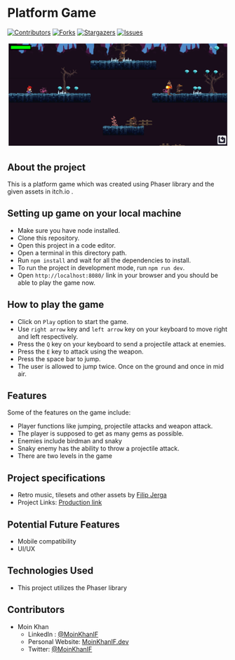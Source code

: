 # Platform Game

[![Contributors][contributors-shield]][contributors-url]
[![Forks][forks-shield]][forks-url]
[![Stargazers][stars-shield]][stars-url]
[![Issues][issues-shield]][issues-url]

![Platform Game](./ss1.png)

## About the project

This is a platform game which was created using Phaser library and the given assets in itch.io  .

## Setting up game on your local machine

- Make sure you have node installed.
- Clone this repository.
- Open this project in a code editor.
- Open a terminal in this directory path.
- Run `npm install` and wait for all the dependencies to install.
- To run the project in development mode, run `npm run dev`.
- Open `http://localhost:8080/` link in your browser and you should be able to play the game now.

## How to play the game

- Click on `Play` option to start the game.
- Use `right arrow` key and `left arrow` key on your keyboard to move right and left respectively.
- Press the `Q` key on your keyboard to send a projectile attack at enemies.
- Press the `E` key to attack using the weapon.
- Press the space bar to jump.
- The user is allowed to jump twice. Once on the ground and once in mid air.

## Features

Some of the features on the game include:

- Player functions like jumping, projectile attacks and weapon attack.
- The player is supposed to get as many gems as possible.
- Enemies include birdman and snaky
- Snaky enemy has the ability to throw a projectile attack.
- There are two levels in the game

## Project specifications

- Retro music, tilesets and other assets by [Filip Jerga](https://itch.io/game-assets/free/tag-tileset)
- Project Links: [Production link](https://mk-platform-game.netlify.app/)

## Potential Future Features

- Mobile compatibility
- UI/UX

## Technologies Used

- This project utilizes the Phaser library

<!-- 

## Testing

## Test Output

-->

## Contributors

- Moin Khan
  - LinkedIn : [@MoinKhanIF](https://www.linkedin.com/in/moinkhanif/)
  - Personal Website: [MoinKhanIF.dev](https://moinkhanif.dev)
  - Twitter: [@MoinKhanIF](https://twitter.com/MoinKhanIF)
  
<!-- MARKDOWN LINKS & IMAGES -->

[contributors-shield]: https://img.shields.io/github/contributors/moinkhanif/platform-game.svg?style=flat-square
[contributors-url]: https://github.com/moinkhanif/platform-game/graphs/contributors
[forks-shield]: https://img.shields.io/github/forks/moinkhanif/platform-game.svg?style=flat-square
[forks-url]: https://github.com/moinkhanif/platform-game/network/members
[stars-shield]: https://img.shields.io/github/stars/moinkhanif/platform-game.svg?style=flat-square
[stars-url]: https://github.com/moinkhanif/platform-game/stargazers
[issues-shield]: https://img.shields.io/github/issues/moinkhanif/platform-game.svg?style=flat-square
[issues-url]: https://github.com/moinkhanif/platform-game/issues
